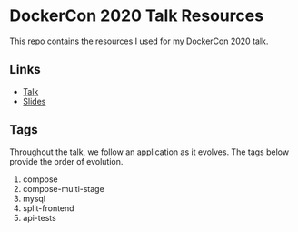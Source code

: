 # DockerCon 2020 Talk Resources

This repo contains the resources I used for my DockerCon 2020 talk.

## Links

- [Talk](https://www.youtube.com/watch?v=QeQ2MH5f_BE)
- [Slides](https://docs.google.com/presentation/d/1HqEPAjQgiuyWUf7ere9b66xXsIf4I44JYKit9bRRNKw/edit?usp=sharing)

## Tags

Throughout the talk, we follow an application as it evolves. The tags below provide the order of evolution.

1. compose
1. compose-multi-stage
1. mysql
1. split-frontend
1. api-tests

